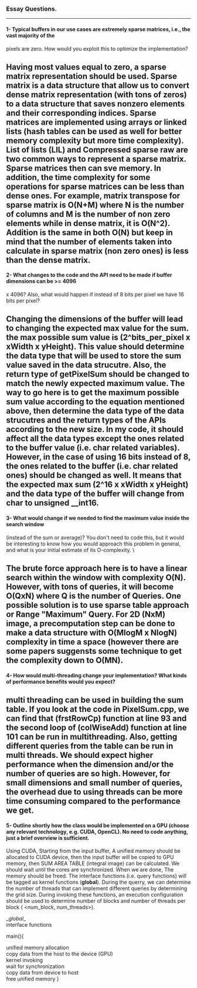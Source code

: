 ### Essay Questions.

---

#### 1- Typical buffers in our use cases are extremely sparse matrices, i.e., the vast majority of the
pixels are zero. How would you exploit this to optimize the implementation? 

Having most values equal to zero, a sparse matrix representation should be used.
Sparse matrix is a data structure that allow us to convert dense matrix representation (with tons of zeros)
to a data structure that saves nonzero elements and their corresponding indices.
Sparse matrices are implemented using arrays or linked lists
(hash tables can be used as well for better memory complexity but more time complexity). List of lists (LIL)
and Compressed sparse raw are two common ways to represent a sparse matrix. Sparse matrices then
can sve memory. In addition, the time complexity for some operations for sparse matrices
can be less than dense ones. For example, matrix transpose for sparse matrix is O(N+M) where N is the
number of columns and M is the number of non zero elements while in dense matrix, it is O(N^2).
Addition is the same in both O(N) but keep in mind that the number of elements taken into 
calculate in sparse matrix (non zero ones) is less than the dense matrix.
---
#### 2- What changes to the code and the API need to be made if buffer dimensions can be >= 4096
x 4096? Also, what would happen if instead of 8 bits per pixel we have 16 bits per pixel?

Changing the dimensions of the buffer will lead to changing the expected max value for the sum. the max possible sum value is (2^bits_per_pixel x xWidth x yHeight).
This value should determine the data type that will be used to store the sum value saved in the data strucutre. Also, the return type of getPixelSum should be changed to match
the newly expected maximum value. The way to go here is to get the maximum possible sum value according to the equation mentioned above, then
determine the data type of the data strucutres and the return types of the APIs according to the new size. In my code, it should affect all the data types except the ones related to the buffer value (i.e. 
char related variables).
However, in the case of using 16 bits instead of 8, the ones related to the buffer (i.e. char related ones) should be changed as well. It means that the expected max sum (2^16 x xWidth x yHeight)
and the data type of the buffer will change from char to unsigned __int16.
---
#### 3- What would change if we needed to find the maximum value inside the search window
(instead of the sum or average)? You don't need to code this, but it would be interesting to know
how you would approach this problem in general, and what is your initial estimate of its
O-complexity. \

The brute force approach here is to have a linear search within the window with complexity O(N). However, with tons of
queries, it will become O(QxN) where Q is the number of Queries. One possible solution is to use sparse table approach or Range "Maximum" Query. For 2D (NxM) image, a precomputation step can be done
to make a data structure with O(MlogM x NlogN) complexity in time a space (however there are some papers suggensts some technique to get the complexity down to O(MN).
---
#### 4- How would multi-threading change your implementation? What kinds of performance benefits would you expect? 

multi threading can be used in building the sum table. If you look at the code in PixelSum.cpp, we can find that (frstRowCp) function at line 93 and the second loop of (colWiseAdd) function at line 101 can
be run in multithreading. Also, getting different queries from the table can be run in multi threads. We should expect higher performance
when the dimension and/or the number of queries are so high. However, for small dimensions and small number of queries, the overhead due to using threads 
can be more time consuming compared to the performance we get.
---
#### 5- Outline shortly how the class would be implemented on a GPU (choose any relevant technology, e.g. CUDA, OpenCL). No need to code anything, just a brief overview is sufficient. 

Using CUDA, Starting from the input buffer, A unified memory should be allocated to CUDA device, then the input buffer will be copied to GPU memory, then SUM AREA TABLE (integral image) can be
calculated. We should wait until the cores are synchronized. When we are done, The memory should be freed. The interface functions (i.e. query functions) will be tagged as kernel functions (__global__). During the querry, we can
determine the number of threads that can implement different queries by determining the grid size. During invoking these functions, an execution configuration should be used
to determine number of blocks and number of threads per block ( <num_block, num_threads>).

\__global__ \
interface functions

main(){

unified memory allocation \
copy data from the host to the device (GPU) \
kernel invoking \
wait for synchronization \
copy data from device to host \
free unified memory
}

